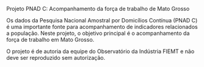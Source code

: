 Projeto PNAD C: Acompanhamento da força de trabalho de Mato Grosso

Os dados da Pesquisa Nacional Amostral por Domicílios Contínua (PNAD C) é uma importante fonte para acompanhamento de indicadores relacionados a população. Neste projeto, o objetivo principal é o acompanhamento da força de trabalho em Mato Grosso. 

O projeto é de autoria da equipe do Observatório da Indústria FIEMT e não deve ser reproduzido sem autorização. 
